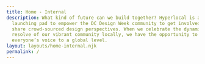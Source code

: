 ```yaml
---
title: Home - Internal 
description: What kind of future can we build together? Hyperlocal is a
  launching pad to empower the DC Design Week community to get involved and
  share crowd-sourced design perspectives. When we celebrate the dynamism and
  resolve of our vibrant community locally, we have the opportunity to elevate
  everyone’s voice to a global level.
layout: layouts/home-internal.njk
permalink: /
---
```

